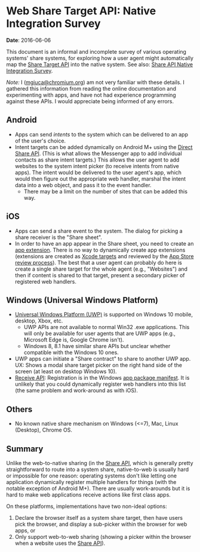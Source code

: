 # Web Share Target API: Native Integration Survey

**Date**: 2016-06-06

This document is an informal and incomplete survey of various operating systems'
share systems, for exploring how a user agent might automatically map the [Share
Target API](explainer.md) into the native system. See also: [Share API Native
Integration
Survey](https://github.com/w3c/web-share/blob/master/docs/native.md).

*Note:* I (mgiuca@chromium.org) am not very familiar with these details. I
gathered this information from reading the online documentation and
experimenting with apps, and have not had experience programming against these
APIs. I would appreciate being informed of any errors.

## Android

* Apps can send *intents* to the system which can be delivered to an app of the
  user's choice.
* Intent targets can be added dynamically on Android M+ using the [Direct Share
  API](http://developer.android.com/about/versions/marshmallow/android-6.0.html#direct-share).
  (This is what allows the Messenger app to add individual contacts as share
  intent targets.)
  This allows the user agent to add websites to the system intent picker (to
  receive intents from native apps). The intent would be delivered to the user
  agent's app, which would then figure out the appropriate web handler, marshal
  the intent data into a web object, and pass it to the event handler.
  * There may be a limit on the number of sites that can be added this way.

## iOS

* Apps can send a share event to the system. The dialog for picking a share
  receiver is the "Share sheet".
* In order to have an app appear in the Share sheet, you need to create an [app
  extension](https://developer.apple.com/app-extensions/). There is no way to
  dynamically create app extensions (extensions are created as [Xcode
  targets](https://developer.apple.com/library/ios/documentation/General/Conceptual/ExtensibilityPG/index.html)
  and reviewed by the [App Store review
  process](https://developer.apple.com/app-store/review/guidelines/#extensions)).
  The best that a user agent can probably do here is create a single share
  target for the whole agent (e.g., "Websites") and then if content is shared to
  that target, present a secondary picker of registered web handlers.

## Windows (Universal Windows Platform)

* [Universal Windows Platform
  (UWP)](https://msdn.microsoft.com/en-us/windows/uwp/get-started/whats-a-uwp)
  is supported on Windows 10 mobile, desktop, Xbox, etc.
  * UWP APIs are not available to normal Win32 .exe applications. This will only
    be available for user agents that are UWP apps (e.g., Microsoft Edge is,
    Google Chrome isn't).
  * Windows 8, 8.1 have similar share APIs but unclear whether compatible with
    the Windows 10 ones.
* UWP apps can initiate a "Share contract" to share to another UWP app. UX:
  Shows a modal share target picker on the right hand side of the screen (at
  least on desktop Windows 10).
* [Receive
  API](https://msdn.microsoft.com/en-us/windows/uwp/app-to-app/receive-data):
  Registration is in the Windows [app package
  manifest](https://msdn.microsoft.com/en-au/library/windows/apps/br211474.aspx).
  It is unlikely that you could dynamically register web handlers into this list
  (the same problem and work-around as with iOS).

## Others

* No known native share mechanism on Windows (<=7), Mac, Linux (Desktop), Chrome
  OS.

## Summary

Unlike the web-to-native sharing (in the [Share
API](https://github.com/w3c/web-share), which is generally pretty
straightforward to route into a system share, native-to-web is usually hard or
impossible for one reason: operating systems don't like letting one application
dynamically register multiple handlers for things (with the notable exception of
Android M+). There are usually work-arounds but it is hard to make web
applications receive actions like first class apps.

On these platforms, implementations have two non-ideal options:

1. Declare the browser itself as a system share target, then have users pick the
   browser, and display a sub-picker within the browser for web apps, or
2. Only support web-to-web sharing (showing a picker within the browser when a
   website uses the [Share API](https://github.com/w3c/web-share)).
